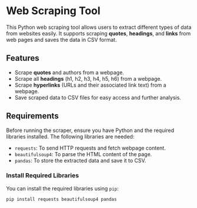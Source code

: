 # Web Scraping Tool

This Python web scraping tool allows users to extract different types of data from websites easily. It supports scraping **quotes**, **headings**, and **links** from web pages and saves the data in CSV format.

## Features
- Scrape **quotes** and authors from a webpage.
- Scrape all **headings** (h1, h2, h3, h4, h5, h6) from a webpage.
- Scrape **hyperlinks** (URLs and their associated link text) from a webpage.
- Save scraped data to CSV files for easy access and further analysis.

## Requirements

Before running the scraper, ensure you have Python and the required libraries installed. The following libraries are needed:

- `requests`: To send HTTP requests and fetch webpage content.
- `beautifulsoup4`: To parse the HTML content of the page.
- `pandas`: To store the extracted data and save it to CSV.

### Install Required Libraries

You can install the required libraries using `pip`:

```bash
pip install requests beautifulsoup4 pandas
